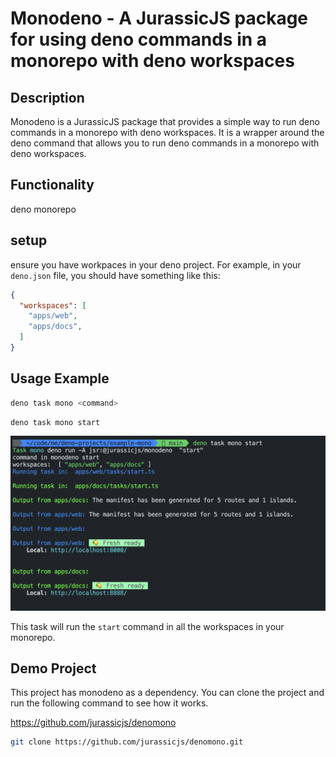 # Monodeno - A JurassicJS package for using deno commands in a monorepo with deno workspaces

## Description

Monodeno is a JurassicJS package that provides a simple way to run deno commands in a monorepo with deno workspaces. It is a wrapper around the deno command that allows you to run deno commands in a monorepo with deno workspaces.

## Functionality

deno monorepo <command>

## setup
ensure you have workpaces in your deno project. For example, in your `deno.json` file, you should have something like this:
```json
{
  "workspaces": [
    "apps/web",
    "apps/docs",
  ]
}
```

## Usage Example

```bash
deno task mono <command>
```

```bash
deno task mono start
```

![image](./public/terminal-start.png)

This task will run the `start` command in all the workspaces in your monorepo.

## Demo Project
This project has monodeno as a dependency. You can clone the project and run the following command to see how it works.


https://github.com/jurassicjs/denomono


```bash
git clone https://github.com/jurassicjs/denomono.git
```
